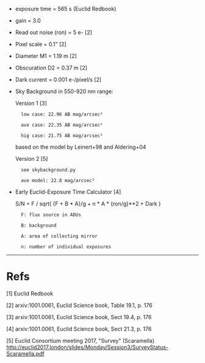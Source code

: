 - exposure time = 565 s (Euclid Redbook)
- gain = 3.0
- Read out noise (ron) = 5 e- [2]
- Pixel scale = 0.1" [2]
- Diameter M1 = 1.19 m [2]
- Obscuration D2 = 0.37 m [2]
- Dark current = 0.001 e-/pixel/s [2]
- Sky Background in 550-920 nm range: 

	Version 1 [3]

		low case: 22.96 AB mag/arcsec²

		ave case: 22.35 AB mag/arcsec²

		hig case: 21.75 AB mag/arcsec²

	based on the model by Leinert+98 and Aldering+04

	Version 2 [5]

		see skybackground.py

		ave model: 22.8 mag/arcsec²

- Early Euclid-Exposure Time Calculator [4]

	S/N = F / sqrt( {F + B * A}/g + n * A * {ron/g}**2 + Dark )

		F: flux source in ADUs

		B: background

		A: area of collecting mirror

		n: number of individual exposures

------------------------------------------

# Refs

[1] Euclid Redbook

[2] arxiv:1001.0061, Euclid Science book, Table 19.1, p. 176

[3] arxiv:1001.0061, Euclid Science book, Sect 19.4, p. 176

[4] arxiv:1001.0061, Euclid Science book, Sect 21.3, p. 176

[5] Euclid Consortium meeting 2017, "Survey" (Scaramella) http://euclid2017.london/slides/Monday/Session3/SurveyStatus-Scaramella.pdf

